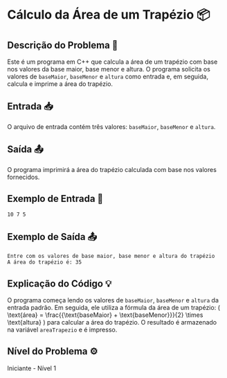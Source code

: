 # Cálculo da Área de um Trapézio 📦

## Descrição do Problema 📝

Este é um programa em C++ que calcula a área de um trapézio com base nos valores da base maior, base menor e altura. O programa solicita os valores de `baseMaior`, `baseMenor` e `altura` como entrada e, em seguida, calcula e imprime a área do trapézio.

## Entrada 📥

O arquivo de entrada contém três valores: `baseMaior`, `baseMenor` e `altura`.

## Saída 📤

O programa imprimirá a área do trapézio calculada com base nos valores fornecidos.

## Exemplo de Entrada 🚀

```
10 7 5
```

## Exemplo de Saída 📤

```
Entre com os valores de base maior, base menor e altura do trapézio
A área do trapézio é: 35
```

## Explicação do Código 💡

O programa começa lendo os valores de `baseMaior`, `baseMenor` e `altura` da entrada padrão. Em seguida, ele utiliza a fórmula da área de um trapézio: \( \text{área} = \frac{{\text{baseMaior} + \text{baseMenor}}}{2} \times \text{altura} \) para calcular a área do trapézio. O resultado é armazenado na variável `areaTrapezio` e é impresso.

## Nível do Problema ⚙️

Iniciante - Nível 1
